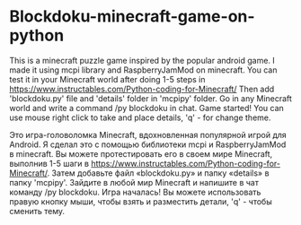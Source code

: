 # Blockdoku-minecraft-game-on-python
This is a minecraft puzzle game inspired by the popular android game. I made it using mcpi library and RaspberryJamMod on minecraft. You can test it in your Minecraft world after doing 1-5 steps in https://www.instructables.com/Python-coding-for-Minecraft/ Then add 'blockdoku.py' file and 'details' folder in 'mcpipy' folder. Go in any Minecraft world and write a command /py blockdoku in chat. Game started! You can use mouse right click to take and place details, 'q' - for change theme.

Это игра-головоломка Minecraft, вдохновленная популярной игрой для Android. Я сделал это с помощью библиотеки mcpi и RaspberryJamMod в minecraft. Вы можете протестировать его в своем мире Minecraft, выполнив 1-5 шаги в https://www.instructables.com/Python-coding-for-Minecraft/. Затем добавьте файл «blockdoku.py» и папку «details» в папку 'mcpipy'. Зайдите в любой мир Minecraft и напишите в чат команду /py blockdoku. Игра началась! Вы можете использовать правую кнопку мыши, чтобы взять и разместить детали, 'q' - чтобы сменить тему.
